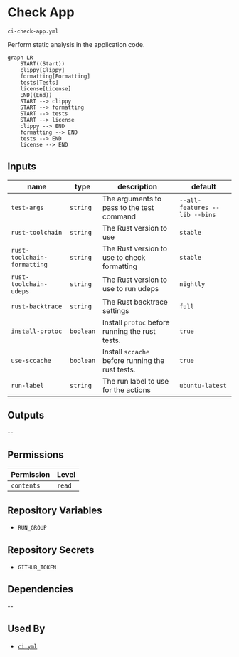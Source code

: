 # Check App

`ci-check-app.yml`

Perform static analysis in the application code.

```mermaid
graph LR
    START((Start))
    clippy[Clippy]
    formatting[Formatting]
    tests[Tests]
    license[License]
    END((End))
    START --> clippy
    START --> formatting
    START --> tests
    START --> license
    clippy --> END
    formatting --> END
    tests --> END
    license --> END
```

## Inputs

| name                        | type      | description                                      | default                       |
|-----------------------------|-----------|--------------------------------------------------|-------------------------------|
| `test-args`                 | `string`  | The arguments to pass to the test command        | `--all-features --lib --bins` |
| `rust-toolchain`            | `string`  | The Rust version to use                          | `stable`                      |
| `rust-toolchain-formatting` | `string`  | The Rust version to use to check formatting      | `stable`                      |
| `rust-toolchain-udeps`      | `string`  | The Rust version to use to run udeps             | `nightly`                     |
| `rust-backtrace`            | `string`  | The Rust backtrace settings                      | `full`                        |
| `install-protoc`            | `boolean` | Install `protoc` before running the rust tests.  | `true`                        |
| `use-sccache`               | `boolean` | Install `sccache` before running the rust tests. | `true`                        |
| `run-label`                 | `string`  | The run label to use for the actions             | `ubuntu-latest`               |

## Outputs

--

## Permissions

| Permission | Level  |
|------------|--------|
| `contents` | `read` |

## Repository Variables

- `RUN_GROUP`

## Repository Secrets

- `GITHUB_TOKEN`

## Dependencies

--

## Used By

- [`ci.yml`](ci.md)
